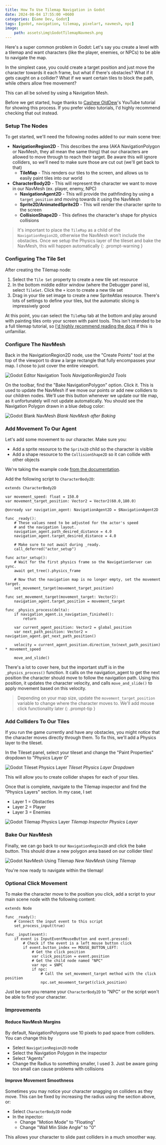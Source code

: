 ```yaml
---
title: How To Use Tilemap Navigation in Godot
date: 2024-08-04 17:55:00 +0600
categories: [Game Dev, Godot]
tags: [godot, navigation, tilemap, pixelart, navmesh, npc]
image:
    path: assets\img\GodotTilemapNavmesh.png
---
```


Here's a super common problem in Godot: Let's say you create a level with a tilemap and want characters (like the player, enemies, or NPCs) to be able to navigate the map. 

In the simplest case, you could create a target position and just move the character towards it each frame, but what if there's obstacles? What if it gets caught on a collider? What if we want certain tiles to block the path, while others allow free movement?

This can all be solved by using a Navigation Mesh.

Before we get started, huge thanks to [Cashew OldDew](https://youtu.be/ztX4OV6Syn8?si=GBV26JpYQAlSwtws)'s YouTube tutorial for showing this process. If you prefer video tutorials, I'd highly recommend checking that out instead.

### Setup The Nodes
To get started, we'll need the following nodes added to our main scene tree:

- **NavigationRegion2D** - This describes the area (AKA NavigationPolygon or NavMesh, they all mean the same thing) that our characters are allowed to move through to reach their target. Be aware this will ignore colliders, so we'll need to make sure those are cut out (we'll get back to that)
    - **TileMap** - This renders our tiles to the screen, and allows us to easily paint tiles into our world
- **CharacterBody2D** - This will represent the character we want to move in our NavMesh (ex. player, enemy, NPC)
    - **NavigationAgent2D** - This will provide the pathfinding by using a `target_position` and moving towards it using the NavMesh
    - **Sprite2D/AnimatedSprite2D** - This will render the character sprite to the screen
    - **CollisionShape2D** - This defines the character's shape for physics collisions

> It's important to place the `TileMap` as a child of the `NavigationRegion2D`, otherwise the NavMesh won't include the obstacles. Once we setup the Physics layer of the tileset and bake the NavMesh, this will happen automatically
{: .prompt-warning }

### Configuring The Tile Set
After creating the Tilemap node:
1. Select the `Tile Set` property to create a new tile set resource
2. In the bottom middle editor window (where the Debugger panel is), select `TileSet`. Click the `+` icon to create a new tile set
3. Drag in your tile set image to create a new SpriteAtlas resource. There's lots of settings to define your tiles, but the automatic slicing is impressively good

At this point, you can select the `TileMap` tab at the bottom and play around with painting tiles onto your screen with paint tools. This isn't intended to be a full tilemap tutorial, so [I'd highly recommend reading the docs](https://docs.godotengine.org/en/stable/tutorials/2d/using_tilemaps.html) if this is unfamiliar.

### Configure The NavMesh
Back in the NavigationRegion2D node, use the "Create Points" tool at the top of the viewport to draw a large rectangle that fully encompasses your map. I chose to just cover the entire viewport.

![Godot Editor Navigation Tools](/assets/img/2024-08/2024-08-04-GodotNavTools.png)
_NavigationRegion2d Tools_

On the toolbar, find the "Bake NavigationPolygon" option. Click it. This is used to update the NavMesh if we move our points or add new colliders to our children nodes. We'll use this button whenever we update our tile map, as it unfortunately will not update automatically. You should see the Navigation Polygon drawn in a blue debug color:

![Godot Blank NavMesh](/assets/img/2024-08/BlankNavMesh.png)
_Blank NavMesh after Baking_

### Add Movement To Our Agent
Let's add some movement to our character. Make sure you:

- Add a sprite resource to the `Sprite2D` child so the character is visible
- Add a shape resource to the `CollisionShape2D` so it can collide with other objects

We're taking the example code [from the documentation](https://docs.godotengine.org/en/stable/tutorials/navigation/navigation_introduction_2d.html#setup-for-2d-scene). 

Add the following script to `CharacterBody2D`:

```
extends CharacterBody2D

var movement_speed: float = 150.0
var movement_target_position: Vector2 = Vector2(60.0,180.0)

@onready var navigation_agent: NavigationAgent2D = $NavigationAgent2D

func _ready():
	# These values need to be adjusted for the actor's speed
	# and the navigation layout.
	navigation_agent.path_desired_distance = 4.0
	navigation_agent.target_desired_distance = 4.0

	# Make sure to not await during _ready.
	call_deferred("actor_setup")

func actor_setup():
	# Wait for the first physics frame so the NavigationServer can sync.
	await get_tree().physics_frame

	# Now that the navigation map is no longer empty, set the movement target.
	set_movement_target(movement_target_position)

func set_movement_target(movement_target: Vector2):
	navigation_agent.target_position = movement_target

func _physics_process(delta):
	if navigation_agent.is_navigation_finished():
		return

	var current_agent_position: Vector2 = global_position
	var next_path_position: Vector2 = navigation_agent.get_next_path_position()

	velocity = current_agent_position.direction_to(next_path_position) * movement_speed
		
	move_and_slide()

```
There's a lot to cover here, but the important stuff is in the `_physics_process()` function. It calls on the navigation_agent to get the next position the character should move to follow the navigation path. Using this position, it updates the character velocity, and calls `move_and_slide()` to apply movement based on this velocity. 

> Depending on your map size, update the `movement_target_position` variable to change where the character moves to. We'll add mouse click functionality later
{: .prompt-tip }


### Add Colliders To Our Tiles
If you run the game currently and have any obstacles, you might notice that the character moves directly through them. To fix this, we'll add a Physics layer to the tileset.

In the Tileset panel, select your tileset and change the "Paint Properties" dropdown to "Physics Layer 0"

![Godot Tileset Physics Layer](/assets/img/2024-08/PhysicsLayerDropdown.png)
_Tileset Physics Layer Dropdown_

This will allow you to create collider shapes for each of your tiles.

Once that is complete, navigate to the Tilemap inspector and find the "Physics Layers" section. In my case, I set

- Layer 1 = Obstactles
- Layer 2 = Player
- Layer 3 = Enemies

![Godot Tilemap Physics Layer](/assets/img/2024-08/2024-08-04-PhysicsLayer.png)
_Tilemap Inspector Physics Layer_


### Bake Our NavMesh
Finally, we can go back to our `NavigationRegion2D` and click the bake button. This should draw a new polygon area based on our collider tiles!

![Godot NavMesh Using Tilemap](/assets/img/2024-08/2024-08-04-NavMeshBaked.png)
_New NavMesh Using Tilemap_

You're now ready to navigate within the tilemap!

### Optional Click Movement
To make the character move to the position you click, add a script to your main scene node with the following content:
```
extends Node

func _ready():
	# Connect the input event to this script
	set_process_input(true)

func _input(event):
	if event is InputEventMouseButton and event.pressed:
		# Check if the event is a left mouse button click
		if event.button_index == MOUSE_BUTTON_LEFT:
			# Get the click position
			var click_position = event.position
			# Get the child node named "NPC"
			var npc = $NPC
			if npc:
				# Call the set_movement_target method with the click position
				npc.set_movement_target(click_position)
```

Just be sure you rename your `CharacterBody2D` to "NPC" or the script won't be able to find your character.

### Improvements
#### Reduce NavMesh Margins
By default, NavigationPolygons use 10 pixels to pad space from colliders. You can change this by 
- Select `NavigationRegion2D` node
- Select the Navigation Polygon in the inspector
- Select "Agents"
- Change the Radius to something smaller, I used 3. Just be aware going too small can cause problems with collisions

#### Improve Movement Smoothness
Sometimes you may notice your character snagging on colliders as they move. This can be fixed by increasing the radius using the section above, or:
- Select `CharacterBody2D` node
- In the inpector:
    - Change "Motion Mode" to "Floating"
    - Change "Wall Min Slide Angle" to "0"

This allows your character to slide past colliders in a much smoother way.